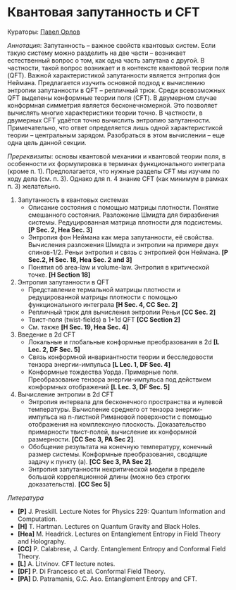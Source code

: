 # Квантовая запутанность и CFT

Кураторы: [Павел Орлов](mailto:orlov.pe@phystech.edu)

*Аннотация*: Запутанность – важное свойств квантовых систем. Если такую систему можно разделить на две части – возникает естественный вопрос о том, как одна часть запутана с другой. В частности, такой вопрос возникает и в контексте квантовой теории поля (QFT). Важной характеристикой запутанности является энтропия фон Неймана. Предлагается изучить основной подход к вычислению энтропии запутанности в QFT – репличный трюк. Среди всевозможных QFT выделены конформные теории поля (CFT). В двумерном случае конформная симметрия является бесконечномерной. Это позволяет вычислять многие характеристики теории точно. В частности, в двумерных CFT удаётся точно вычислить энтропию запутанности. Примечательно, что ответ определяется лишь одной характеристикой теории – центральным зарядом. Разобраться в этом вычислении – еще одна цель данной секции.

*Пререквизиты*: основы квантовой механики и квантовой теории поля, в особенности их формулировка в терминах функционального интеграла (кроме п. 1).  Предполагается, что нужные разделы CFT мы изучим по ходу дела (см. п. 3). Однако для п. 4 знание CFT (как минимум в рамках п. 3) желательно.

1. Запутанность в квантовых системах
   - Описание состояния с помощью матрицы плотности. Понятие смешанного состояния. Разложение Шмидта для биразбиения системы. Редуцированная матрица плотности для подсистемы. **[P Sec. 2, Hea Sec. 3]**
   - Энтропия фон Неймана как мера запутанности, её свойства. Вычисления разложения Шмидта и энтропии на примере двух спинов-1/2. Реньи энтропия и связь с энтропией фон Неймана. **[P Sec.2, H Sec. 18, Hea Sec. 2 and 3]**
   - Понятия об area-law и volume-law. Энтропия в критической точке. **[H Section 18]**
2. Энтропия запутанности в QFT
   - Представление термальной матрицы плотности и редуцированной матрицы плотности с помощью функционального интеграла **[H Sec. 4, CC Sec. 2]**
   - Репличный трюк для вычисления энтропии Реньи **[CC Sec. 2]**
   - Твист-поля (twist-fields) в 1+1d QFT **[CC Section 2]**
   - См. также **[H Sec. 19, Hea Sec. 4]**
3. Введение в 2d CFT
   - Локальные и глобальные конформные преобразования в 2d **[L Lec. 2, DF Sec. 5]**
   - Связь конформной инвариантности теории и бесследовости тензора энергии-импульса **[L Lec. 1, DF Sec. 4]**
   - Конформные тождества Уорда. Примарные поля. Преобразование тензора энергии-импульса под действием конформных отображений **[L Lec. 3, DF Sec. 5]**
4. Вычисление энтропии в 2d CFT
   - Энтропия интервала для бесконечного пространства и нулевой температуры. 
     Вычисление среднего от тензора энергии-импульса на n-листной Римановой поверхности с помощью отображения на комплексную плоскость. Доказательство примарности твист-полей, вычисление их конформной размерности.  **[CC Sec 3, PA Sec 2]**.
   - Обобщение результата на конечную температуру, конечный размер системы. Конформные преобразования, сводящие задачу к пункту (а). **[CC Sec 3, PA Sec 2]**.
   - Энтропия запутанности некритической модели в пределе большой корреляционной длины (можно без строгих доказательств). **[CC Sec 5]**

*Литература*

- **[P]** J. Preskill. Lecture Notes for Physics 229: Quantum Information and Computation.
- **[H]** T. Hartman. Lectures on Quantum Gravity and Black Holes.
- **[Hea]** M. Headrick. Lectures on Entanglement Entropy in Field Theory and Holography.
- **[CC]** P. Calabrese, J. Cardy. Entanglement Entropy and Conformal Field Theory.
- **[L]** A. Litvinov. CFT lecture notes.
- **[DF]** P. Di Francesco et al. Conformal Field Theory.
- **[PA]** D. Patramanis, G.C. Aso. Entanglement Entropy and CFT.